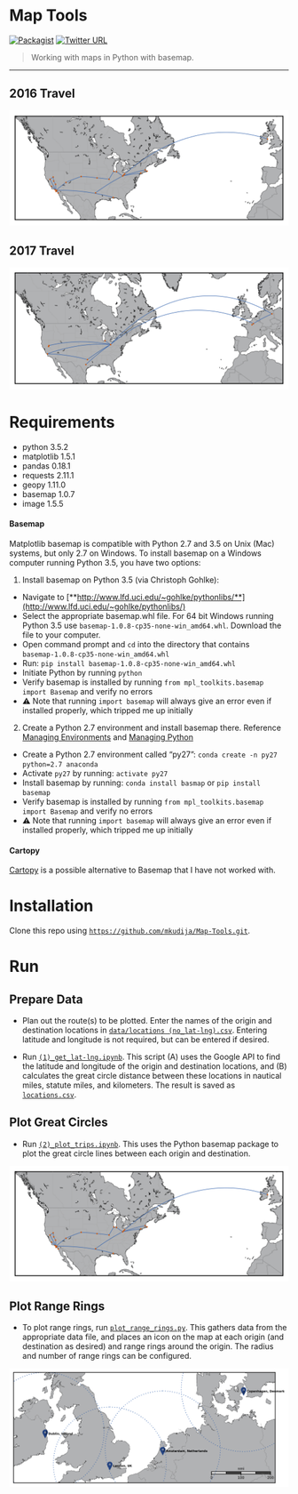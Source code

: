 # Map Tools
[![Packagist](https://img.shields.io/packagist/l/doctrine/orm.svg?maxAge=2592000)](https://github.com/mkudija/Maps/blob/master/LICENSE)
[![Twitter URL](https://img.shields.io/twitter/url/http/shields.io.svg?style=social&maxAge=2592000)](https://twitter.com/mkudija)

> Working with maps in Python with basemap.

---

## 2016 Travel
![2016 Travel](https://github.com/mkudija/Map-Tools/blob/master/2016_travel.png)

## 2017 Travel
![2017 Travel](https://github.com/mkudija/Map-Tools/blob/master/2017_travel.png)


# Requirements

* python 3.5.2
* matplotlib 1.5.1
* pandas 0.18.1
* requests 2.11.1
* geopy 1.11.0
* basemap 1.0.7
* image 1.5.5

#### Basemap

Matplotlib basemap is compatible with Python 2.7 and 3.5 on Unix (Mac) systems, but only 2.7 on Windows. To install basemap on a Windows computer running Python 3.5, you have two options:
 
1. Install basemap on Python 3.5 (via Christoph Gohlke):

 * Navigate to [**http://www.lfd.uci.edu/~gohlke/pythonlibs/**](http://www.lfd.uci.edu/~gohlke/pythonlibs/)
 * Select the appropriate basemap.whl file. For 64 bit Windows running Python 3.5 use `basemap‑1.0.8‑cp35‑none‑win_amd64.whl`. Download the file to your computer.
 * Open command prompt and `cd` into the directory that contains `basemap‑1.0.8‑cp35‑none‑win_amd64.whl`
 * Run: `pip install basemap‑1.0.8‑cp35‑none‑win_amd64.whl`
 * Initiate Python by running `python`
 * Verify basemap is installed by running `from mpl_toolkits.basemap import Basemap` and verify no errors
  * :warning: Note that running `import basemap` will always give an error even if installed properly, which tripped me up initially
 
2. Create a Python 2.7 environment and install basemap there. Reference [Managing Environments](http://conda.pydata.org/docs/using/envs.html) and [Managing Python](http://conda.pydata.org/docs/py2or3.html)

 * Create a Python 2.7 environment called “py27”: `conda create -n py27 python=2.7 anaconda`
 * Activate `py27` by running: `activate py27`
 * Install basemap by running: `conda install basmap` or `pip install basemap`
 * Verify basemap is installed by running `from mpl_toolkits.basemap import Basemap` and verify no errors
  * :warning: Note that running `import basemap` will always give an error even if installed properly, which tripped me up initially

#### Cartopy
[Cartopy](http://scitools.org.uk/cartopy/docs/latest/index.html#) is a possible alternative to Basemap that I have not worked with.

# Installation
Clone this repo using [`https://github.com/mkudija/Map-Tools.git`](https://github.com/mkudija/Map-Tools.git).

# Run

## Prepare Data

* Plan out the route(s) to be plotted. Enter the names of the origin and destination locations in [`data/locations (no_lat-lng).csv`](https://github.com/mkudija/Map-Tools/blob/master/data/locations%20(no_lat-lng).csv). Entering latitude and longitude is not required, but can be entered if desired.

* Run [`(1)_get_lat-lng.ipynb`](https://github.com/mkudija/Map-Tools/blob/master/(1)_get_lat-lng.ipynb). This script (A) uses the Google API to find the latitude and longitude of the origin and destination locations, and (B) calculates the great circle distance between these locations in nautical miles, statute miles, and kilometers. The result is saved as [`locations.csv`](https://github.com/mkudija/Map-Tools/blob/master/data/locations.csv).

## Plot Great Circles

* Run [`(2)_plot_trips.ipynb`](https://github.com/mkudija/Map-Tools/blob/master/(2)_plot_trips.ipynb). This uses the Python basemap package to plot the great circle lines between each origin and destination. 

![2016 Travel](https://github.com/mkudija/Map-Tools/blob/master/2016_travel.png)

## Plot Range Rings

* To plot range rings, run [`plot_range_rings.py`](https://github.com/mkudija/Map-Tools/blob/master/plot_range_rings.py). This gathers data from the appropriate data file, and places an icon on the map at each origin (and destination as desired) and range rings around the origin. The radius and number of range rings can be configured.

![Range Rings](https://github.com/mkudija/Map-Tools/blob/master/2016-12-31_map.png)
